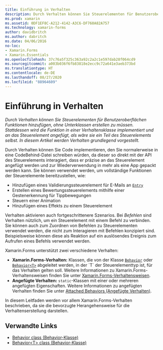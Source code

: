 ```yaml
---
title: Einführung in Verhalten
description: Durch Verhalten können Sie Steuerelementen für Benutzeroberflächen Funktionen hinzufügen, ohne Unterklassen erstellen zu müssen. Stattdessen wird die Funktion in einer Verhaltensklasse implementiert und an das Steuerelement angefügt, als wäre sie ein Teil des Steuerelements selbst. In diesem Artikel werden Verhalten grundlegend vorgestellt.
ms.prod: xamarin
ms.assetid: 0DF1EF8C-A212-4142-A3C6-DF760A82A757
ms.technology: xamarin-forms
author: davidbritch
ms.author: dabritch
ms.date: 04/06/2016
no-loc:
- Xamarin.Forms
- Xamarin.Essentials
ms.openlocfilehash: 37c76a5f325c363a92c2a2c1e597dab28f064cd9
ms.sourcegitcommit: a003b036f6fb83818e2ecc9c72a641e3aeb373bd
ms.translationtype: HT
ms.contentlocale: de-DE
ms.lasthandoff: 08/27/2020
ms.locfileid: "88964609"
---
```

# <a name="introduction-to-behaviors"></a>Einführung in Verhalten

_Durch Verhalten können Sie Steuerelementen für Benutzeroberflächen Funktionen hinzufügen, ohne Unterklassen erstellen zu müssen. Stattdessen wird die Funktion in einer Verhaltensklasse implementiert und an das Steuerelement angefügt, als wäre sie ein Teil des Steuerelements selbst. In diesem Artikel werden Verhalten grundlegend vorgestellt._

Durch Verhalten können Sie Code implementieren, den Sie normalerweise in eine CodeBehind-Datei schreiben würden, da dieser so direkt mit der API des Steuerelements interagiert, dass er präzise an das Steuerelement angefügt werden und zur Wiederverwendung in mehr als eine App gepackt werden kann. Sie können verwendet werden, um vollständige Funktionen der Steuerelemente bereitzustellen, wie:

- Hinzufügen eines Validierungssteuerelement für E-Mails an [`Entry`](xref:Xamarin.Forms.Entry)
- Erstellen eines Bewertungssteuerelements mithilfe einer Gestenerkennung für Tippbewegungen
- Steuern einer Animation
- Hinzufügen eines Effekts zu einem Steuerelement

Verhalten aktivieren auch fortgeschrittenere Szenarios. Bei *Befehlen* sind Verhalten nützlich, um ein Steuerelement mit einem Befehl zu verbinden. Sie können auch zum Zuordnen von Befehlen zu Steuerelementen verwendet werden, die nicht zum Interagieren mit Befehlen konzipiert sind. Beispielsweise können diese als Reaktion auf ein auslösendes Ereignis zum Aufrufen eines Befehls verwendet werden.

Xamarin.Forms unterstützt zwei verschiedene Verhalten:

- **Xamarin.Forms-Verhalten:** Klassen, die von der Klasse [`Behavior`](xref:Xamarin.Forms.Behavior) oder [`Behavior<T>`](xref:Xamarin.Forms.Behavior`1) abgeleitet werden, in der `T` der Steuerelementtyp ist, für das Verhalten gelten soll. Weitere Informationen zu Xamarin.Forms-Verhaltensweisen finden Sie unter [Xamarin.Forms-Verhaltensweisen](~/xamarin-forms/app-fundamentals/behaviors/creating.md).
- **Angefügte Verhalten:** `static`-Klassen mit einer oder mehreren angefügten Eigenschaften. Weitere Informationen zu angefügten Verhalten finden Sie unter [Attached Behaviors (Angefügte Verhalten)](~/xamarin-forms/app-fundamentals/behaviors/attached.md).

In diesem Leitfaden werden vor allem Xamarin.Forms-Verhalten beschrieben, da sie die bevorzugte Herangehensweise für die Verhaltenserstellung darstellen.

## <a name="related-links"></a>Verwandte Links

- [Behavior class (Behavior-Klasse)](xref:Xamarin.Forms.Behavior)
- [Behavior&lt;T&gt; class (Behavior<T>-Klasse)](xref:Xamarin.Forms.Behavior`1)
